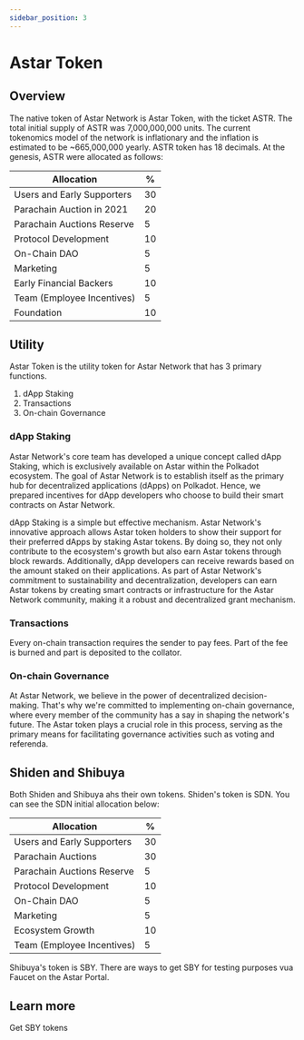 ```yaml
---
sidebar_position: 3
---
```

# Astar Token

## Overview
The native token of Astar Network is Astar Token, with the ticket ASTR. The total initial supply of ASTR was 7,000,000,000 units.  The current tokenomics model of the network is inflationary and the inflation is estimated to be ~665,000,000 yearly. 
ASTR token has 18 decimals. 
At the genesis, ASTR were allocated as follows: 

| Allocation | % |
|----|----|
|Users and Early Supporters| 30|
|Parachain Auction in 2021 | 20 |
| Parachain Auctions Reserve | 5|
| Protocol Development | 10 |
|On-Chain DAO| 5|
|Marketing | 5 |
| Early Financial Backers | 10 |
| Team (Employee Incentives) | 5 |
| Foundation | 10 |

## Utility
Astar Token is the utility token for Astar Network that has 3 primary functions.

1. dApp Staking
2. Transactions
3. On-chain Governance


### dApp Staking

Astar Network's core team has developed a unique concept called dApp Staking, which is exclusively available on Astar within the Polkadot ecosystem. The goal of Astar Network is to establish itself as the primary hub for decentralized applications (dApps) on Polkadot. Hence, we prepared incentives for dApp developers who choose to build their smart contracts on Astar Network.

dApp Staking is a simple but effective mechanism. Astar Network's innovative approach allows Astar token holders to show their support for their preferred dApps by staking Astar tokens. By doing so, they not only contribute to the ecosystem's growth but also earn Astar tokens through block rewards. Additionally, dApp developers can receive rewards based on the amount staked on their applications. As part of Astar Network's commitment to sustainability and decentralization, developers can earn Astar tokens by creating smart contracts or infrastructure for the Astar Network community, making it a robust and decentralized grant mechanism.

### Transactions

Every on-chain transaction requires the sender to pay fees. Part of the fee is burned and part is deposited to the collator.

### On-chain Governance

At Astar Network, we believe in the power of decentralized decision-making. That's why we're committed to implementing on-chain governance, where every member of the community has a say in shaping the network's future. The Astar token plays a crucial role in this process, serving as the primary means for facilitating governance activities such as voting and referenda. 

## Shiden and Shibuya

Both Shiden and Shibuya ahs their own tokens. 
Shiden's token is SDN. 
You can see the SDN initial allocation below:

| Allocation | % |
|----|----|
|Users and Early Supporters| 30|
|Parachain Auctions | 30 |
| Parachain Auctions Reserve | 5|
| Protocol Development | 10 |
|On-Chain DAO| 5|
|Marketing | 5 |
| Ecosystem Growth | 10 |
| Team (Employee Incentives) | 5 |

Shibuya's token is SBY. 
There are ways to get SBY for testing purposes vua Faucet on the Astar Portal.

## Learn more
Get SBY tokens
